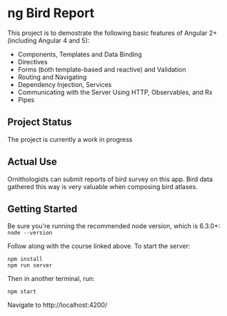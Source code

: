# ng Bird Report

This project is to demostrate the following basic features of Angular 2+ (including Angular 4 and 5):
- Components, Templates and Data Binding
- Directives
- Forms (both template-based and reactive) and Validation
- Routing and Navigating
- Dependency Injection, Services
- Communicating with the Server Using HTTP, Observables, and Rx
- Pipes

## Project Status

The project is currently a work in progress

## Actual Use

Ornithologists can submit reports of bird survey on this app. Bird data gathered this way is very valuable when composing bird atlases. 

## Getting Started

Be sure you're running the recommended node version, which is 6.3.0+: `node --version`

Follow along with the course linked above. To start the server:

```
npm install
npm run server
```
Then in another terminal, run:
```
npm start
```
Navigate to http://localhost:4200/